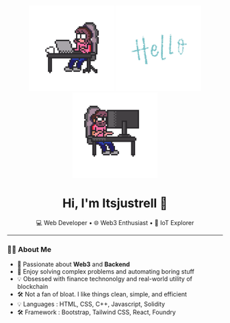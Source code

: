 <div align="center">
  <img src="/gifs/csguy.gif" width="200" height="200" />
  <img src="/gifs/hello.gif" width="200" height="200" />
  <img src="/gifs/csnotguy.gif" width="200" height="200" />
</div>

<h1 align="center">Hi, I'm Itsjustrell 👋</h1>

<p align="center">
  💻 Web Developer • 🌐 Web3 Enthusiast • 🔐 IoT Explorer
</p>

---

### 👨‍💻 About Me

- 🧠 Passionate about **Web3** and **Backend**
- 🧩 Enjoy solving complex problems and automating boring stuff
- 💡 Obsessed with finance technonolgy and real-world utility of blockchain
- 🛠️ Not a fan of bloat. I like things clean, simple, and efficient
- 💡 Languages      : HTML, CSS, C++, Javascript, Solidity
- 🛠️ Framework      : Bootstrap, Tailwind CSS, React, Foundry
